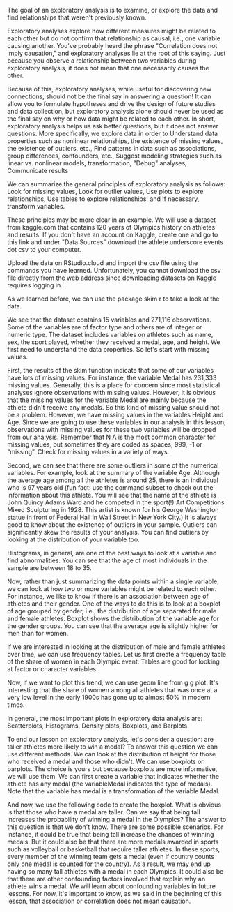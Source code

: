 The goal of an exploratory analysis is to examine, or explore the data and find relationships that weren't previously known. 

Exploratory analyses explore how different measures might be related to each other but do not confirm that relationship as causal, i.e., one variable causing another. You've probably heard the phrase "Correlation does not imply causation," and exploratory analyses lie at the root of this saying. Just because you observe a relationship between two variables during exploratory analysis, it does not mean that one necessarily causes the other.

Because of this, exploratory analyses, while useful for discovering new connections, should not be the final say in answering a question! It can allow you to formulate hypotheses and drive the design of future studies and data collection, but exploratory analysis alone should never be used as the final say on why or how data might be related to each other. In short, exploratory analysis helps us ask better questions, but it does not answer questions. More specifically, we explore data in order to Understand data properties such as nonlinear relationships, the existence of missing values, the existence of outliers, etc., Find patterns in data such as associations, group differences, confounders, etc., Suggest modeling strategies such as linear vs. nonlinear models, transformation, "Debug" analyses, Communicate results

We can summarize the general principles of exploratory analysis as follows: Look for missing values, Look for outlier values, Use plots to explore relationships, Use tables to explore relationships, and If necessary, transform variables.

These principles may be more clear in an example. We will use a dataset from kaggle.com that contains 120 years of Olympics history on athletes and results. If you don't have an account on Kaggle, create one and go to this link and under "Data Sources" download the athlete underscore events dot csv to your computer. 

Upload the data on RStudio.cloud and import the csv file using the commands you have learned. Unfortunately, you cannot download the csv file directly from the web address since downloading datasets on Kaggle requires logging in.

As we learned before, we can use the package skim r to take a look at the data. 

We see that the dataset contains 15 variables and 271,116 observations. Some of the variables are of factor type and others are of integer or numeric type. The dataset includes variables on athletes such as name, sex, the sport played, whether they received a medal, age, and height. We first need to understand the data properties. So let's start with missing values.

First, the results of the skim function indicate that some of our variables have lots of missing values. For instance, the variable Medal has 231,333 missing values. Generally, this is a place for concern since most statistical analyses ignore observations with missing values. However, it is obvious that the missing values for the variable Medal are mainly because the athlete didn't receive any medals. So this kind of missing value should not be a problem. However, we have missing values in the variables Height and Age. Since we are going to use these variables in our analysis in this lesson, observations with missing values for these two variables will be dropped from our analysis. Remember that N A is the most common character for missing values, but sometimes they are coded as spaces, 999, -1 or “missing”. Check for missing values in a variety of ways.

Second, we can see that there are some outliers in some of the numerical variables. For example, look at the summary of the variable Age. Although the average age among all the athletes is around 25, there is an individual who is 97 years old (fun fact: use the command subset to check out the information about this athlete. You will see that the name of the athlete is John Quincy Adams Ward and he competed in the sport(!) Art Competitions Mixed Sculpturing in 1928. This artist is known for his George Washington statue in front of Federal Hall in Wall Street in New York City.) It is always good to know about the existence of outliers in your sample. Outliers can significantly skew the results of your analysis. You can find outliers by looking at the distribution of your variable too.

Histograms, in general, are one of the best ways to look at a variable and find abnormalities. You can see that the age of most individuals in the sample are between 18 to 35.

Now, rather than just summarizing the data points within a single variable, we can look at how two or more variables might be related to each other. For instance, we like to know if there is an association between age of athletes and their gender. One of the ways to do this is to look at a boxplot of age grouped by gender, i.e., the distribution of age separated for male and female athletes. Boxplot shows the distribution of the variable age for the gender groups. You can see that the average age is slightly higher for men than for women. 

If we are interested in looking at the distribution of male and female athletes over time, we can use frequency tables. Let us first create a frequency table of the share of women in each Olympic event. Tables are good for looking at factor or character variables.

Now, if we want to plot this trend, we can use geom line from g g plot. It's interesting that the share of women among all athletes that was once at a very low level in the early 1900s has gone up to almost 50% in modern times.

In general, the most important plots in exploratory data analysis are: Scatterplots, Histograms, Density plots, Boxplots, and Barplots.

To end our lesson on exploratory analysis, let's consider a question: are taller athletes more likely to win a medal? To answer this question we can use different methods. We can look at the distribution of height for those who received a medal and those who didn't. We can use boxplots or barplots. The choice is yours but because boxplots are more informative, we will use them. We can first create a variable that indicates whether the athlete has any medal (the variableMedal indicates the type of medals). Note that the variable has medal is a transformation of the variable Medal.

And now, we use the following code to create the boxplot. What is obvious is that those who have a medal are taller. Can we say that being tall increases the probability of winning a medal in the Olympics? The answer to this question is that we don't know. There are some possible scenarios. For instance, it could be true that being tall increase the chances of winning medals. But it could also be that there are more medals awarded in sports such as volleyball or basketball that require taller athletes. In these sports, every member of the winning team gets a medal (even if country counts only one medal is counted for the country). As a result, we may end up having so many tall athletes with a medal in each Olympics. It could also be that there are other confounding factors involved that explain why an athlete wins a medal. We will learn about confounding variables in future lessons. For now, it's important to know, as we said in the beginning of this lesson, that association or correlation does not mean causation.